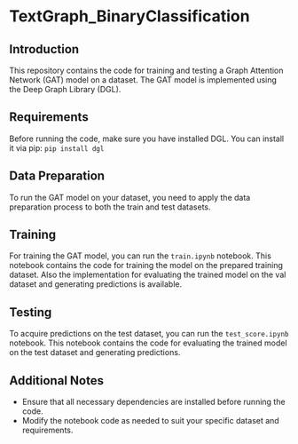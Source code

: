 # TextGraph_BinaryClassification


## Introduction
This repository contains the code for training and testing a Graph Attention Network (GAT) model on a dataset. The GAT model is implemented using the Deep Graph Library (DGL).

## Requirements
Before running the code, make sure you have installed DGL. You can install it via pip:
```pip install dgl```


## Data Preparation
To run the GAT model on your dataset, you need to apply the data preparation process to both the train and test datasets.

## Training
For training the GAT model, you can run the `train.ipynb` notebook. This notebook contains the code for training the model on the prepared training dataset. Also the implementation for evaluating the trained model on the val dataset and generating predictions is available.

## Testing
To acquire predictions on the test dataset, you can run the `test_score.ipynb` notebook. This notebook contains the code for evaluating the trained model on the test dataset and generating predictions.

## Additional Notes
- Ensure that all necessary dependencies are installed before running the code.
- Modify the notebook code as needed to suit your specific dataset and requirements.

